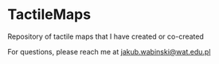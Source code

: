 # TactileMaps
Repository of tactile maps that I have created or co-created

For questions, please reach me at jakub.wabinski@wat.edu.pl
